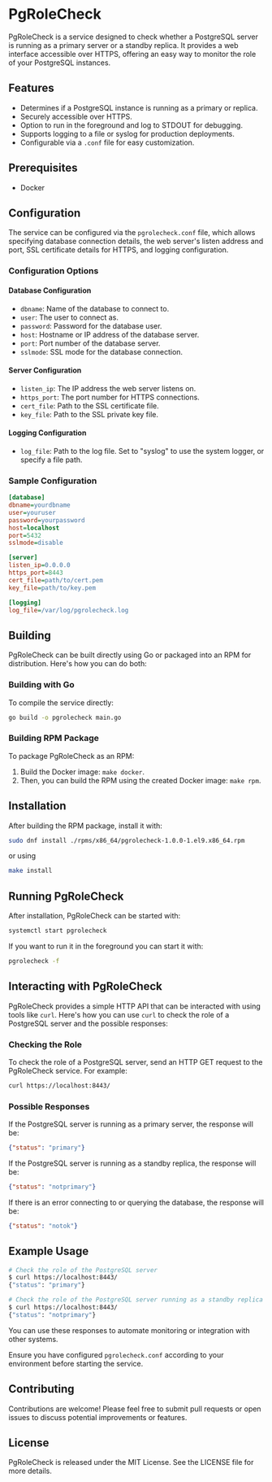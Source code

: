 # PgRoleCheck

PgRoleCheck is a service designed to check whether a PostgreSQL server is running as a primary server or a standby replica. It provides a web interface accessible over HTTPS, offering an easy way to monitor the role of your PostgreSQL instances.

## Features

- Determines if a PostgreSQL instance is running as a primary or replica.
- Securely accessible over HTTPS.
- Option to run in the foreground and log to STDOUT for debugging.
- Supports logging to a file or syslog for production deployments.
- Configurable via a `.conf` file for easy customization.

## Prerequisites

- Docker

## Configuration

The service can be configured via the `pgrolecheck.conf` file, which allows specifying database connection details, the web server's listen address and port, SSL certificate details for HTTPS, and logging configuration.

### Configuration Options

#### Database Configuration

- `dbname`: Name of the database to connect to.
- `user`: The user to connect as.
- `password`: Password for the database user.
- `host`: Hostname or IP address of the database server.
- `port`: Port number of the database server.
- `sslmode`: SSL mode for the database connection.

#### Server Configuration

- `listen_ip`: The IP address the web server listens on.
- `https_port`: The port number for HTTPS connections.
- `cert_file`: Path to the SSL certificate file.
- `key_file`: Path to the SSL private key file.

#### Logging Configuration

- `log_file`: Path to the log file. Set to "syslog" to use the system logger, or specify a file path.

### Sample Configuration

```ini
[database]
dbname=yourdbname
user=youruser
password=yourpassword
host=localhost
port=5432
sslmode=disable

[server]
listen_ip=0.0.0.0
https_port=8443
cert_file=path/to/cert.pem
key_file=path/to/key.pem

[logging]
log_file=/var/log/pgrolecheck.log
```

## Building
PgRoleCheck can be built directly using Go or packaged into an RPM for distribution. Here's how you can do both:

### Building with Go
To compile the service directly:

```bash
go build -o pgrolecheck main.go
```

### Building RPM Package
To package PgRoleCheck as an RPM:

1. Build the Docker image: `make docker`.
2. Then, you can build the RPM using the created Docker image: `make rpm`.

## Installation
After building the RPM package, install it with:

```bash
sudo dnf install ./rpms/x86_64/pgrolecheck-1.0.0-1.el9.x86_64.rpm
```

or using
```bash
make install
```

## Running PgRoleCheck
After installation, PgRoleCheck can be started with:

```bash
systemctl start pgrolecheck
```

If you want to run it in the foreground you can start it with:

```bash
pgrolecheck -f
```

## Interacting with PgRoleCheck

PgRoleCheck provides a simple HTTP API that can be interacted with using tools like `curl`. Here's how you can use `curl` to check the role of a PostgreSQL server and the possible responses:

### Checking the Role

To check the role of a PostgreSQL server, send an HTTP GET request to the PgRoleCheck service. For example:

```bash
curl https://localhost:8443/
```

### Possible Responses
If the PostgreSQL server is running as a primary server, the response will be:
```json
{"status": "primary"}
```

If the PostgreSQL server is running as a standby replica, the response will be:
```json
{"status": "notprimary"}
```

If there is an error connecting to or querying the database, the response will be:
```json
{"status": "notok"}
```

## Example Usage
```bash
# Check the role of the PostgreSQL server
$ curl https://localhost:8443/
{"status": "primary"}

# Check the role of the PostgreSQL server running as a standby replica
$ curl https://localhost:8443/
{"status": "notprimary"}
```

You can use these responses to automate monitoring or integration with other systems.

Ensure you have configured `pgrolecheck.conf` according to your environment before starting the service.

## Contributing
Contributions are welcome! Please feel free to submit pull requests or open issues to discuss potential improvements or features.

## License
PgRoleCheck is released under the MIT License. See the LICENSE file for more details.
